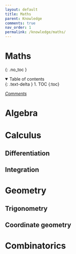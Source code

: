 ```yaml
---
layout: default
title: Maths
parent: Knowledge
comments: true
nav_order: 1
permalink: /knowledge/maths/
---
```

# Maths
{: .no_toc }
<details open markdown="block">
  <summary>
    Table of contents
  </summary>
  {: .text-delta }
1. TOC
{:toc}
</details>

[*Comments*]({{site.url}}{{page.url}}#comments)

# Algebra

# Calculus

## Differentiation

## Integration

# Geometry

## Trigonometry

## Coordinate geometry

# Combinatorics